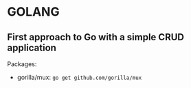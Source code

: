 # GOLANG

## First approach to Go with a simple CRUD application

Packages:
* gorilla/mux: `go get github.com/gorilla/mux`
